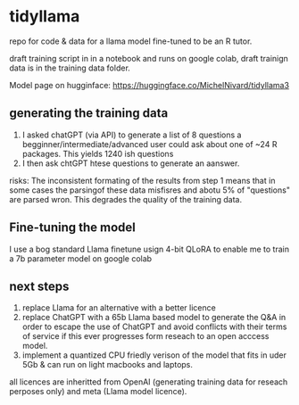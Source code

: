 # tidyllama
repo for code &amp; data for a llama model fine-tuned to be an R tutor.

draft training script in in a notebook and runs on google colab, draft trainign data is in the training data folder.

Model page on hugginface: https://huggingface.co/MichelNivard/tidyllama3


## generating the training data

1. I asked chatGPT (via API) to generate a list of 8 questions a begginner/intermediate/advanced user could ask about one of ~24 R packages. This yields 1240 ish questions
2. I then ask chtGPT htese questions to generate an aanswer.

risks: The inconsistent formating of the results from step 1 means that in some cases the parsingof these data misfisres and abotu 5% of "questions" are parsed wron. This degrades the quality of the training data. 

## Fine-tuning the model

I use a bog standard Llama finetune usign 4-bit QLoRA to enable me to train a 7b parameter model on google colab


## next steps

1. replace Llama for an alternative with a better licence
2. replace ChatGPT with a 65b Llama based model to generate the Q&A in order to escape the use of ChatGPT and avoid conflicts with their terms of service if this ever progresses form reseach to an open acccess model. 
3. implement a quantized CPU friedly verison of the model that fits in uder 5Gb & can run on light macbooks and laptops.


all licences are inheritted from OpenAI (generating training data for reseach perposes only) and meta (Llama model licence). 
